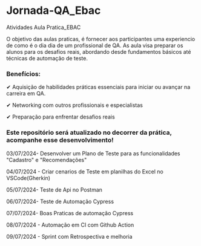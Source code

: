 
# Jornada-QA_Ebac
Atividades Aula Pratica_EBAC

O objetivo das aulas praticas, é fornecer aos participantes uma experiencio de como é o dia dia de um profissional de QA.
As aula visa preparar os alunos para os desafios reais, abordando desde fundamentos básicos até técnicas de automação de teste.

### Benefícios:

✔ Aquisição de habilidades práticas essenciais para iniciar ou avançar na carreira em QA.

✔ Networking com outros profissionais e especialistas 

✔ Preparação para enfrentar desafios reais

### Este repositório será atualizado no decorrer da prática, acompanhe esse desenvolvimento!

03/07/2024- Desenvolver um Plano de Teste para as funcionalidades "Cadastro" e "Recomendações"

04/07/2024 - Criar cenarios de Teste em planilhas do Excel no VSCode(Gherkin)

05/07/2024- Teste de Api no Postman

06/07/2024- Teste de Automação Cypress

07/07/2024- Boas Praticas de automação Cypress

08/07/2024 - Automação em CI com Github Action

09/07/2024 - Sprint com Retrospectiva e melhoria